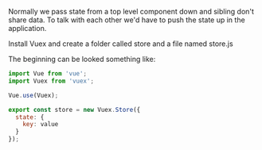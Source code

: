 <p>Normally we pass state from a top level component down and sibling don't share data. To talk with each other we'd have to push the state up in the application.</p>

<p>Install Vuex and create a folder called store and a file named store.js</p>

<p> The beginning can be looked something like:</p>

```javascript
import Vue from 'vue';
import Vuex from 'vuex';

Vue.use(Vuex);

export const store = new Vuex.Store({
  state: {
    key: value
  }
});
```

